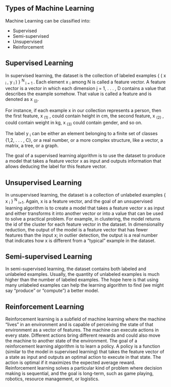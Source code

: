 ## Types of Machine Learning ##
Machine Learning can be classified into:
- Supervised
- Semi-supervised
- Unsupervised
- Reinforcement

## Supervised Learning ##
In supervised learning, the dataset is the collection of labeled examples { ( x <sub> i </sub> , y <sub> i </sub> ) } <sup> N </sup> <sub> i = 1 </sub>. Each element x <sub>i</sub> among N is called a feature vector. A feature vector is a vector in which each dimension j = 1, . . . , D contains a value that describes the example somehow. That value is called a feature and is denoted as x <sub>(j)</sub>. 

For instance, if each example x in our collection represents a person, then the first feature, x <sub>(1)</sub> , could contain height in cm, the second feature, x <sub>(2)</sub> , could contain weight in kg, x <sub>(3)</sub> could contain gender, and so on.

The label y <sub>i</sub> can be either an element belonging to a finite set of classes {1,2, . . . , C}, or a real number, or a more complex structure, like a vector, a matrix, a tree, or a graph.

The goal of a supervised learning algorithm is to use the dataset to produce a model that takes a feature vector x as input and outputs information that allows deducing the label for this feature vector.

## Unsupervised Learning ##
In unsupervised learning, the dataset is a collection of unlabeled examples { x <sub>i</sub> } <sup>N</sup> <sub>i=1</sub>. Again, x is a feature vector, and the goal of an unsupervised learning algorithm is to create a model that takes a feature vector x as input and either transforms it into another vector or into a value that can be used to solve a practical problem. For example, in clustering, the model returns the id of the cluster for each feature vector in the dataset. In dimensionality reduction, the output of the model is a feature vector that has fewer features than the input x; in outlier detection, the output is a real number that indicates how x is different from a “typical” example in the dataset.

## Semi-supervised Learning ##
In semi-supervised learning, the dataset contains both labeled and unlabeled examples. Usually, the quantity of unlabeled examples is much higher than the number of labeled examples. The hope here is that using many unlabeled examples can help the learning algorithm to find (we might say “produce” or “compute”) a better model.

## Reinforcement Learning ##
Reinforcement learning is a subfield of machine learning where the machine “lives” in an environment and is capable of perceiving the state of that environment as a vector of features. The machine can execute actions in every state. Different actions bring different rewards and could also move the machine to another state of the environment. The goal of a reinforcement learning algorithm is to learn a policy. A policy is a function (similar to the model in supervised learning) that takes the feature vector of a state as input and outputs an optimal action to execute in that state. The action is optimal if it maximizes the expected average reward. Reinforcement learning solves a particular kind of problem where decision making is sequential, and the goal is long-term, such as game playing, robotics, resource management, or logistics.
